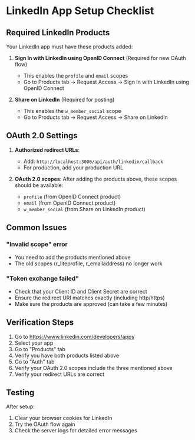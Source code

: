 # LinkedIn App Setup Checklist

## Required LinkedIn Products

Your LinkedIn app must have these products added:

1. **Sign In with LinkedIn using OpenID Connect** (Required for new OAuth flow)
   - This enables the `profile` and `email` scopes
   - Go to Products tab → Request Access → Sign In with LinkedIn using OpenID Connect

2. **Share on LinkedIn** (Required for posting)
   - This enables the `w_member_social` scope
   - Go to Products tab → Request Access → Share on LinkedIn

## OAuth 2.0 Settings

1. **Authorized redirect URLs**:
   - Add: `http://localhost:3000/api/auth/linkedin/callback`
   - For production, add your production URL

2. **OAuth 2.0 scopes**:
   After adding the products above, these scopes should be available:
   - `profile` (from OpenID Connect product)
   - `email` (from OpenID Connect product)
   - `w_member_social` (from Share on LinkedIn product)

## Common Issues

### "Invalid scope" error
- You need to add the products mentioned above
- The old scopes (r_liteprofile, r_emailaddress) no longer work

### "Token exchange failed"
- Check that your Client ID and Client Secret are correct
- Ensure the redirect URI matches exactly (including http/https)
- Make sure the products are approved (can take a few minutes)

## Verification Steps

1. Go to https://www.linkedin.com/developers/apps
2. Select your app
3. Go to "Products" tab
4. Verify you have both products listed above
5. Go to "Auth" tab
6. Verify your OAuth 2.0 scopes include the three mentioned above
7. Verify your redirect URLs are correct

## Testing

After setup:
1. Clear your browser cookies for LinkedIn
2. Try the OAuth flow again
3. Check the server logs for detailed error messages
